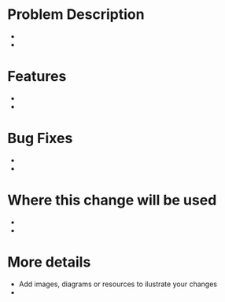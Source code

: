 # Problem Description
- 
-

# Features
-
-

# Bug Fixes
-
-

# Where this change will be used
-
-

# More details
- Add images, diagrams or resources to ilustrate your changes
-
